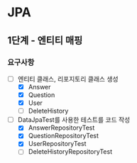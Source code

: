 # JPA

## 1단계 - 엔티티 매핑
### 요구사항
- [ ] 엔티티 클래스, 리포지토리 클래스 생성
  - [x] Answer
  - [x] Question
  - [x] User
  - [ ] DeleteHistory
- [ ] DataJpaTest를 사용한 테스트를 코드 작성
  - [x] AnswerRepositoryTest
  - [x] QuestionRepositoryTest
  - [x] UserRepositoryTest
  - [ ] DeleteHistoryRepositoryTest
